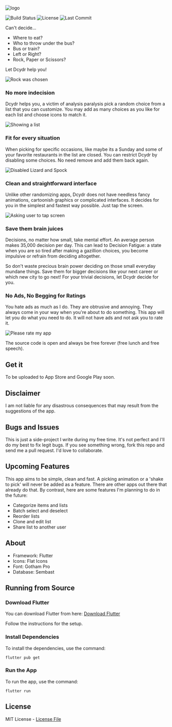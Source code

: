 ![logo](img/banner.png)

![Build Status](https://github.com/shyrwinsia/dcydr/workflows/build/badge.svg) ![License](https://img.shields.io/github/license/shyrwinsia/dcydr) ![Last Commit](https://img.shields.io/github/last-commit/shyrwinsia/dcydr)

Can't decide...

- Where to eat?
- Who to throw under the bus?
- Bus or train?
- Left or Right?
- Rock, Paper or Scissors?

Let Dcydr help you!

![Rock was chosen](img/screen1.png)

### No more indecision

Dcydr helps you, a victim of analysis paralysis pick a random choice from a list that you can customize. You may add as many choices as you like for each list and choose icons to match it.

![Showing a list](img/screen2.png)

### Fit for every situation

When picking for specific occasions, like maybe its a Sunday and some of your favorite restaurants in the list are closed. You can restrict Dcydr by disabling some choices. No need remove and add them back again.

![Disabled Lizard and Spock](img/screen3.png)

### Clean and straightforward interface

Unlike other randomizing apps, Dcydr does not have needless fancy animations, cartoonish graphics or complicated interfaces. It decides for you in the simplest and fastest way possible. Just tap the screen.

![Asking user to tap screen](img/screen4.png)

### Save them brain juices

Decisions, no matter how small, take mental effort. An average person makes 35,000 decision per day. This can lead to Decision Fatigue: a state when you are so tired after making a gazillion choices, you become impulsive or refrain from deciding altogether.

So don't waste precious brain power deciding on those small everyday mundane things. Save them for bigger decisions like your next career or which new city to go next! For your trivial decisions, let Dcydr decide for you.

### No Ads, No Begging for Ratings

You hate ads as much as I do. They are obtrusive and annoying. They always come in your way when you're about to do something. This app will let you do what you need to do. It will not have ads and not ask you to rate it.

![Please rate my app](img/no.png)

The source code is open and always be free forever (free lunch and free speech).

## Get it

To be uploaded to App Store and Google Play soon.

## Disclaimer

I am not liable for any disastrous consequences that may result from the suggestions of the app.

## Bugs and Issues

This is just a side-project I write during my free time. It's not perfect and I'll do my best to fix legit bugs. If you see something wrong, fork this repo and send me a pull request. I'd love to collaborate.

## Upcoming Features

This app aims to be simple, clean and fast. A picking animation or a 'shake to pick' will never be added as a feature. There are other apps out there that already do that. By contrast, here are some features I'm planning to do in the future:

- Categorize items and lists
- Batch select and deselect
- Reorder lists
- Clone and edit list
- Share list to another user

## About

- Framework: Flutter
- Icons: Flat Icons
- Font: Gotham Pro
- Database: Sembast

## Running from Source

### Download Flutter

You can download Flutter from here: [Download Flutter](https://flutter.dev/docs/get-started/install)

Follow the instructions for the setup.

### Install Dependencies

To install the dependencies, use the command:

`flutter pub get`

### Run the App

To run the app, use the command:

`flutter run`

## License

MIT License - [License File](LICENSE)
